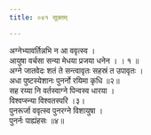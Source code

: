 ```yaml
---
title: ०४१ सूक्तम्

---
```

अग्नेभ्यावर्तिन्नभि न आ ववृत्स्व ।  
आयुषा वर्चसा सन्या मेधया प्रजया धनेन । । १ ॥  
अग्ने जातवेदः शतं ते सन्त्वावृतः सहस्रं त उपावृतः ।  
अधा पुष्टस्येशानः पुनर्नो रयिमा कृधि ॥२॥  
सह रय्या नि वर्तस्वाग्ने पिन्वस्व धारया ।  
विश्वप्स्न्या विश्वतस्परि ।३।  
पुनरूर्जा ववृत्स्व पुनरग्ने विशायुषा ।  
पुनर्नः पाह्यंहसः ॥४॥  